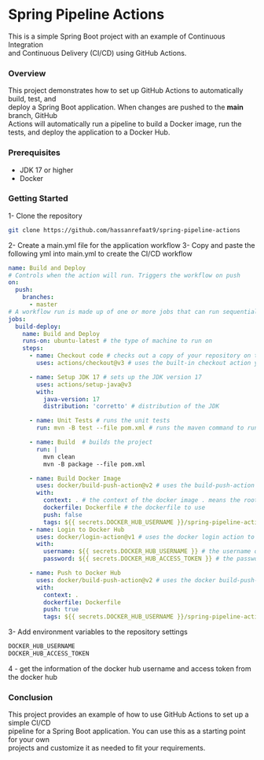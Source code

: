 # Spring Pipeline Actions

This is a simple Spring Boot project with an example of Continuous Integration   
and Continuous Delivery (CI/CD) using GitHub Actions.

### Overview

This project demonstrates how to set up GitHub Actions to automatically build, test, and   
deploy a Spring Boot application. When changes are pushed to the **main** branch, GitHub   
Actions will automatically run a pipeline to build a Docker image, run the tests, and deploy the application to a Docker Hub.

### Prerequisites
- JDK 17 or higher
- Docker

### Getting Started
1- Clone the repository
```bash
git clone https://github.com/hassanrefaat9/spring-pipeline-actions
```
2- Create a main.yml file  for the application workflow
3- Copy and paste the following yml into main.yml to create the CI/CD workflow
```yml
name: Build and Deploy
# Controls when the action will run. Triggers the workflow on push
on:
  push:
    branches:
      - master
# A workflow run is made up of one or more jobs that can run sequentially or in parallel
jobs:
  build-deploy:
    name: Build and Deploy
    runs-on: ubuntu-latest # the type of machine to run on
    steps:
      - name: Checkout code # checks out a copy of your repository on the ubuntu-latest machine "copy of the repo to the runner"
        uses: actions/checkout@v3 # uses the built-in checkout action you can git from github actions site

      - name: Setup JDK 17 # sets up the JDK version 17
        uses: actions/setup-java@v3
        with:
          java-version: 17
          distribution: 'corretto' # distribution of the JDK

      - name: Unit Tests # runs the unit tests
        run: mvn -B test --file pom.xml # runs the maven command to run the unit tests

      - name: Build  # builds the project
        run: |
          mvn clean
          mvn -B package --file pom.xml

      - name: Build Docker Image
        uses: docker/build-push-action@v2 # uses the build-push-action to build the docker image
        with:
          context: . # the context of the docker image . means the root of the project
          dockerfile: Dockerfile # the dockerfile to use
          push: false
          tags: ${{ secrets.DOCKER_HUB_USERNAME }}/spring-pipeline-actions:latest # the tag of the docker image
      - name: Login to Docker Hub
        uses: docker/login-action@v1 # uses the docker login action to login to docker hub
        with:
          username: ${{ secrets.DOCKER_HUB_USERNAME }} # the username of the docker hub
          password: ${{ secrets.DOCKER_HUB_ACCESS_TOKEN }} # the password of the docker hub

      - name: Push to Docker Hub
        uses: docker/build-push-action@v2 # uses the docker build-push-action to push the docker image to docker hub
        with:
          context: .
          dockerfile: Dockerfile
          push: true
          tags: ${{ secrets.DOCKER_HUB_USERNAME }}/spring-pipeline-actions:latest
```
3- Add environment variables to the repository settings
```bash
DOCKER_HUB_USERNAME
DOCKER_HUB_ACCESS_TOKEN
```
4 - get the information of the docker hub username and access token from the docker hub

### Conclusion
This project provides an example of how to use GitHub Actions to set up a simple CI/CD   
pipeline for a Spring Boot application. You can use this as a starting point for your own   
projects and customize it as needed to fit your requirements.